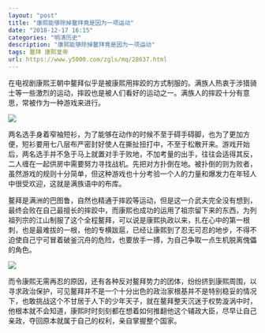 ```yaml
---
layout: "post"
title: "康熙能够除掉鳌拜竟是因为一项运动"
date: "2018-12-17 16:15"
categories: "明清历史"
description: "康熙能够除掉鳌拜竟是因为一项运动"
tags: 鳌拜 康熙皇帝
url: https://www.y5000.com/zgls/mq/28637.html
---
```






在电视剧康熙王朝中鳌拜似乎是被康熙用摔跤的方式制服的。满族人热衷于涉猎骑士等一些激烈的运动，摔跤也是被人们看好的运动之一。满族人的摔跤十分有意思，常被作为一种游戏来进行。

![](https://img.y5000.com/uploads/allimg/180210/8-1P210141524F0.jpg)

两名选手身着窄袖短衫，为了能够在动作的时候不至于碍手碍脚，也为了更加方便，短衫要用七八层布严密封好使人在撕扯扭打中，不至于松散开来。游戏开始后，两名选手并不急于马上就置对手于败地，不加考量的出手，往往会适得其反，二人缠在一起供房中需要努力寻找战机。先把对方扑倒在地。被扑倒的则为败者，虽然游戏的规则十分简单，但这种游戏也十分考验一个人的力量和爆发力在年轻人中很受欢迎，这就是满族语中的布库。

鳌拜是满洲的巴图鲁，自然也精通于摔跤等运动，但是这一介武夫完全没有想到，最终会败在自己最擅长的摔跤中，而康熙也成功的运用了祖宗留下来的东西，为列祖列宗的江山制服了这个全程鳌拜，可以说是康熙执政以来，扎在心中的第一根刺，也是最难拔的一根，他的专横跋扈，已经让康熙到了忍无可忍的地步，不得不迫使自己宁可冒着破釜沉舟的危险，也要放手一搏，为自己争取一点生机脱离傀儡的角色。

![](https://img.y5000.com/uploads/allimg/180210/8-1P210141H2634.jpg)

而令康熙无需再忍的原因，还有各种反对鳌拜势力的团体，纷纷挤到康熙周围，以寻求政治保护，可见鳌拜并不是一个十分出色的政治家根基并不是特别稳妥的情况下，也敢挑战这个不甘居于人下的少年天子，就在鳌拜整天沉迷于权势漩涡中时，他根本就不会知道，康熙时时刻刻都在想着如何推翻他这个辅政大臣，尽早让自己亲政，夺回原本就属于自己的权利，亲自掌握整个国家。
